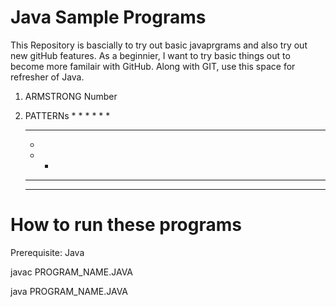 # Java Sample Programs

This Repository is bascially to try out basic javaprgrams and also try out new gitHub features. As a beginnier, I want to try basic things out to become more familair with GitHub.
Along with GIT, use this space for refresher of Java.

1) ARMSTRONG Number
2) PATTERNs
            * 
          * * 
        * * * 
      * * * * 
      
      * 
      * * 
      * * * 
      * * * * 


# How to run these programs
Prerequisite: Java

javac PROGRAM_NAME.JAVA

java PROGRAM_NAME.JAVA
